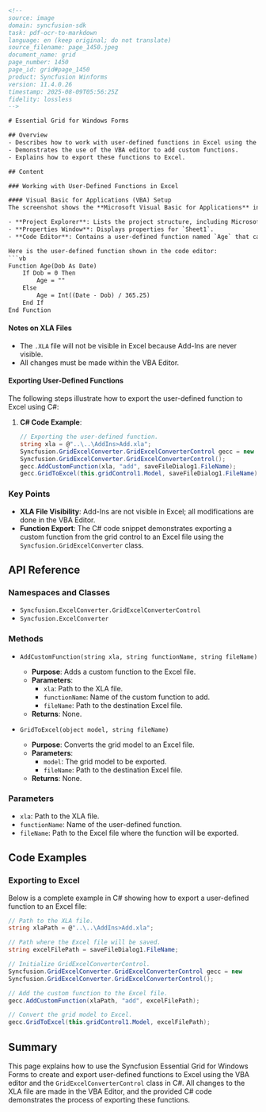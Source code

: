 ```html
<!-- 
source: image
domain: syncfusion-sdk
task: pdf-ocr-to-markdown
language: en (keep original; do not translate)
source_filename: page_1450.jpeg
document_name: grid
page_number: 1450
page_id: grid#page_1450
product: Syncfusion Winforms
version: 11.4.0.26
timestamp: 2025-08-09T05:56:25Z
fidelity: lossless
-->

# Essential Grid for Windows Forms

## Overview
- Describes how to work with user-defined functions in Excel using the Syncfusion Essential Grid for Windows Forms.
- Demonstrates the use of the VBA editor to add custom functions.
- Explains how to export these functions to Excel.

## Content

### Working with User-Defined Functions in Excel

#### Visual Basic for Applications (VBA) Setup
The screenshot shows the **Microsoft Visual Basic for Applications** interface opened for editing an XLA (Excel Add-in) file. The interface includes:

- **Project Explorer**: Lists the project structure, including Microsoft Excel Objects (`Sheet1`, `ThisWorkbook`).
- **Properties Window**: Displays properties for `Sheet1`.
- **Code Editor**: Contains a user-defined function named `Age` that calculates age based on a date of birth.

Here is the user-defined function shown in the code editor:
```vb
Function Age(Dob As Date)
    If Dob = 0 Then
        Age = ""
    Else
        Age = Int((Date - Dob) / 365.25)
    End If
End Function
```

#### Notes on XLA Files
- The `.XLA` file will not be visible in Excel because Add-Ins are never visible.
- All changes must be made within the VBA Editor.

#### Exporting User-Defined Functions
The following steps illustrate how to export the user-defined function to Excel using C#:

1. **C# Code Example**:
   ```csharp
   // Exporting the user-defined function.
   string xla = @"..\..\AddIns>Add.xla";
   Syncfusion.GridExcelConverter.GridExcelConverterControl gecc = new
   Syncfusion.GridExcelConverter.GridExcelConverterControl();
   gecc.AddCustomFunction(xla, "add", saveFileDialog1.FileName);
   gecc.GridToExcel(this.gridControl1.Model, saveFileDialog1.FileName);
   ```

### Key Points
- **XLA File Visibility**: Add-Ins are not visible in Excel; all modifications are done in the VBA Editor.
- **Function Export**: The C# code snippet demonstrates exporting a custom function from the grid control to an Excel file using the `Syncfusion.GridExcelConverter` class.

## API Reference

### Namespaces and Classes
- `Syncfusion.ExcelConverter.GridExcelConverterControl`
- `Syncfusion.ExcelConverter`

### Methods
- `AddCustomFunction(string xla, string functionName, string fileName)`
  - **Purpose**: Adds a custom function to the Excel file.
  - **Parameters**:
    - `xla`: Path to the XLA file.
    - `functionName`: Name of the custom function to add.
    - `fileName`: Path to the destination Excel file.
  - **Returns**: None.

- `GridToExcel(object model, string fileName)`
  - **Purpose**: Converts the grid model to an Excel file.
  - **Parameters**:
    - `model`: The grid model to be exported.
    - `fileName`: Path to the destination Excel file.
  - **Returns**: None.

### Parameters
- `xla`: Path to the XLA file.
- `functionName`: Name of the user-defined function.
- `fileName`: Path to the Excel file where the function will be exported.

## Code Examples

### Exporting to Excel
Below is a complete example in C# showing how to export a user-defined function to an Excel file:

```csharp
// Path to the XLA file.
string xlaPath = @"..\..\AddIns>Add.xla";

// Path where the Excel file will be saved.
string excelFilePath = saveFileDialog1.FileName;

// Initialize GridExcelConverterControl.
Syncfusion.GridExcelConverter.GridExcelConverterControl gecc = new
Syncfusion.GridExcelConverter.GridExcelConverterControl();

// Add the custom function to the Excel file.
gecc.AddCustomFunction(xlaPath, "add", excelFilePath);

// Convert the grid model to Excel.
gecc.GridToExcel(this.gridControl1.Model, excelFilePath);
```

## Summary
This page explains how to use the Syncfusion Essential Grid for Windows Forms to create and export user-defined functions to Excel using the VBA editor and the `GridExcelConverterControl` class in C#. All changes to the XLA file are made in the VBA Editor, and the provided C# code demonstrates the process of exporting these functions.

<!-- tags: [Syncfusion Winforms, Essential Grid, Excel Integration, User-Defined Functions, VBA Editor, GridExcelConverterControl] keywords: [XLA, Add-Ins, Export, Custom Functions, VBA, User-defined functions] -->
```